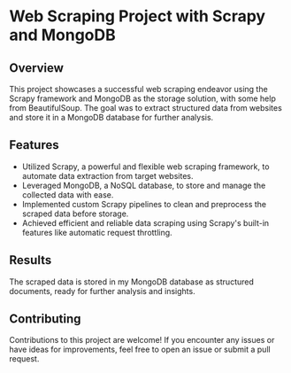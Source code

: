 # Web Scraping Project with Scrapy and MongoDB


## Overview

This project showcases a successful web scraping endeavor using the Scrapy framework and MongoDB as the storage solution, with some help from BeautifulSoup. The goal was to extract structured data from websites and store it in a MongoDB database for further analysis.

## Features

- Utilized Scrapy, a powerful and flexible web scraping framework, to automate data extraction from target websites.
- Leveraged MongoDB, a NoSQL database, to store and manage the collected data with ease.
- Implemented custom Scrapy pipelines to clean and preprocess the scraped data before storage.
- Achieved efficient and reliable data scraping using Scrapy's built-in features like automatic request throttling.


## Results

The scraped data is stored in my MongoDB database as structured documents, ready for further analysis and insights.

## Contributing

Contributions to this project are welcome! If you encounter any issues or have ideas for improvements, feel free to open an issue or submit a pull request.

